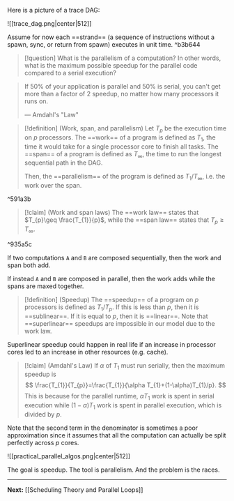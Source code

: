 Here is a picture of a trace DAG:

![[trace_dag.png|center|512]]

Assume for now each ==strand== (a sequence of instructions without a spawn, sync, or return from spawn) executes in unit time.  ^b3b644

> [!question]
> What is the parallelism of a computation? In other words, what is the maximum possible speedup for the parallel code compared to a serial execution?

> If 50% of your application is parallel and 50% is serial, you can't get more than a factor of 2 speedup, no matter how many processors it runs on.
> 
> — Amdahl's "Law"

> [!definition] (Work, span, and parallelism)
> Let $T_{p}$ be the execution time on $p$ processors. The ==work== of a program is defined as $T_{1}$, the time it would take for a single processor core to finish all tasks. The ==span== of a program is defined as $T_{\infty}$, the time to run the longest sequential path in the DAG.
> 
> Then, the ==parallelism== of the program is defined as $T_{1}/T_{\infty}$, i.e. the work over the span.

^591a3b

> [!claim] (Work and span laws)
> The ==work law== states that $T_{p}\geq \frac{T_{1}}{p}$, while the ==span law== states that $T_{p}\geq T_{\infty}$.

^935a5c

If two computations `A` and `B` are composed sequentially, then the work and span both add.

If instead `A` and `B` are composed in parallel, then the work adds while the spans are maxed together.

> [!definition] (Speedup)
> The ==speedup== of a program on $p$ processors is defined as $T_{1}/T_{p}$. If this is less than $p$, then it is ==sublinear==. If it is equal to $p$, then it is ==linear==. Note that ==superlinear== speedups are impossible in our model due to the work law.

Superlinear speedup could happen in real life if an increase in processor cores led to an increase in other resources (e.g. cache).

> [!claim] (Amdahl's Law)
> If $\alpha$ of $T_{1}$ must run serially, then the maximum speedup is
> $$
> \frac{T_{1}}{T_{p}}=\frac{T_{1}}{\alpha T_{1}+(1-\alpha)T_{1}/p}.
> $$
> This is because for the parallel runtime, $\alpha T_{1}$ work is spent in serial execution while $(1-\alpha)T_{1}$ work is spent in parallel execution, which is divided by $p$.

Note that the second term in the denominator is sometimes a poor approximation since it assumes that all the computation can actually be split perfectly across $p$ cores.

![[practical_parallel_algos.png|center|512]]

The goal is speedup. The tool is parallelism. And the problem is the races.

---

**Next:** [[Scheduling Theory and Parallel Loops]]
